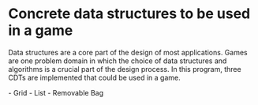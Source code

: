# Concrete data structures to be used in a game
<p>
	Data structures are a core part of the design of most applications. Games are one problem domain in which the choice of data structures and algorithms is a crucial part of the design process. In this program, three CDTs are implemented that could be used in a game. 
</p>
- Grid
- List
- Removable Bag


